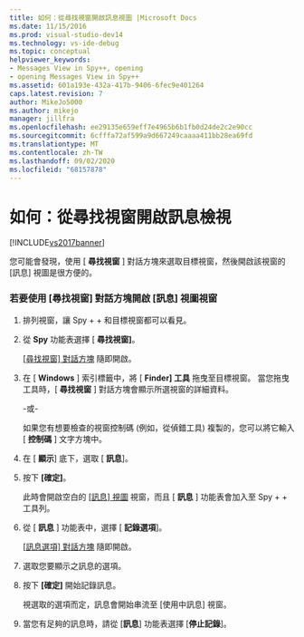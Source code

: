 ```yaml
---
title: 如何：從尋找視窗開啟訊息視圖 |Microsoft Docs
ms.date: 11/15/2016
ms.prod: visual-studio-dev14
ms.technology: vs-ide-debug
ms.topic: conceptual
helpviewer_keywords:
- Messages View in Spy++, opening
- opening Messages View in Spy++
ms.assetid: 601a193e-432a-417b-9406-6fec9e401264
caps.latest.revision: 7
author: MikeJo5000
ms.author: mikejo
manager: jillfra
ms.openlocfilehash: ee29135e659eff7e4965b6b1fb0d24de2c2e90cc
ms.sourcegitcommit: 6cfffa72af599a9d667249caaaa411bb28ea69fd
ms.translationtype: MT
ms.contentlocale: zh-TW
ms.lasthandoff: 09/02/2020
ms.locfileid: "68157878"
---
```

# <a name="how-to-open-messages-view-from-find-window"></a>如何：從尋找視窗開啟訊息檢視
[!INCLUDE[vs2017banner](../includes/vs2017banner.md)]

您可能會發現，使用 [ **尋找視窗** ] 對話方塊來選取目標視窗，然後開啟該視窗的 [訊息] 視圖是很方便的。  
  
### <a name="to-open-a-messages-view-window-using-the-find-window-dialog-box"></a>若要使用 [尋找視窗] 對話方塊開啟 [訊息] 視圖視窗  
  
1. 排列視窗，讓 Spy + + 和目標視窗都可以看見。  
  
2. 從 **Spy** 功能表選擇 [ **尋找視窗]**。  
  
     [ [尋找視窗] 對話方塊](../debugger/find-window-dialog-box.md) 隨即開啟。  
  
3. 在 [ **Windows** ] 索引標籤中，將 [ **Finder] 工具** 拖曳至目標視窗。 當您拖曳工具時，[ **尋找視窗** ] 對話方塊會顯示所選視窗的詳細資料。  
  
     -或-  
  
     如果您有想要檢查的視窗控制碼 (例如，從偵錯工具) 複製的，您可以將它輸入 [ **控制碼** ] 文字方塊中。  
  
4. 在 [ **顯示**] 底下，選取 [ **訊息**]。  
  
5. 按下 **[確定]**。  
  
     此時會開啟空白的 [ [訊息] 視圖](../debugger/messages-view.md) 視窗，而且 [ **訊息** ] 功能表會加入至 Spy + + 工具列。  
  
6. 從 [ **訊息** ] 功能表中，選擇 [ **記錄選項**]。  
  
     [ [訊息選項] 對話方塊](../debugger/message-options-dialog-box.md) 隨即開啟。  
  
7. 選取您要顯示之訊息的選項。  
  
8. 按下 **[確定]** 開始記錄訊息。  
  
     視選取的選項而定，訊息會開始串流至 [使用中訊息] 視窗。  
  
9. 當您有足夠的訊息時，請從 [**訊息**] 功能表選擇 [**停止記錄**]。
